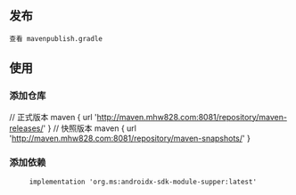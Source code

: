## 发布

    查看 mavenpublish.gradle

## 使用

### 添加仓库
// 正式版本
        maven {
            url 'http://maven.mhw828.com:8081/repository/maven-releases/'
        }
// 快照版本
        maven {
            url 'http://maven.mhw828.com:8081/repository/maven-snapshots/'
        }

### 添加依赖

         implementation 'org.ms:androidx-sdk-module-supper:latest'
